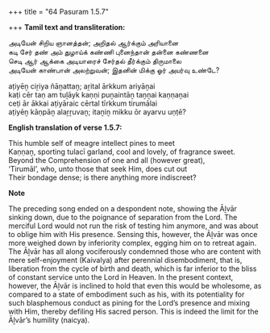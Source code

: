 +++
title = "64 Pasuram 1.5.7"

+++
**Tamil text and transliteration:**

அடியேன் சிறிய ஞானத்தன்; அறிதல் ஆர்க்கும் அரியானை  
கடி சேர் தண் அம் துழாய்க் கண்ணி புனைந்தான் தன்னை கண்ணனை  
செடி ஆர் ஆக்கை அடியாரைச் சேர்தல் தீர்க்கும் திருமாலை  
அடியேன் காண்பான் அலற்றுவன்; இதனின் மிக்கு ஓர் அயர்வு உண்டே?

aṭiyēṉ ciṟiya ñāṉattaṉ; aṟital ārkkum ariyāṉai  
kaṭi cēr taṇ am tuḻāyk kaṇṇi puṉaintāṉ taṉṉai kaṇṇaṉai  
ceṭi ār ākkai aṭiyāraic cērtal tīrkkum tirumālai  
aṭiyēṉ kāṇpāṉ alaṟṟuvaṉ; itaṉiṉ mikku ōr ayarvu uṇṭē?

**English translation of verse 1.5.7:**

This humble self of meagre intellect pines to meet  
Kaṇṇaṉ, sporting tulacī garland, cool and lovely, of fragrance sweet.  
Beyond the Comprehension of one and all (however great),  
‘Tirumāl’, who, unto those that seek Him, does cut out  
Their bondage dense; is there anything more indiscreet?

**Note**

The preceding song ended on a despondent note, showing the Āḻvār sinking down, due to the poignance of separation from the Lord. The merciful Lord would not run the risk of testing him anymore, and was about to oblige him with His presence. Sensing this, however, the Āḻvār was once more weighed down by inferiority complex, egging him on to retreat again. The Āḻvār has all along vociferously condemned those who are content with mere self-enjoyment (Kaivalya) after perennial disembodiment, that is, liberation from the cycle of birth and death, which is far inferior to the bliss of constant service unto the Lord in Heaven. In the present context, however, the Āḻvār is inclined to hold that even this would be wholesome, as compared to a state of embodiment such as his, with its potentiality for such blasphemous conduct as pining for the Lord’s presence and mixing with Him, thereby defiling His sacred person. This is indeed the limit for the Āḻvār’s humility (naicya).


